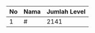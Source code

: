 | No | Nama            | Jumlah Level |
|----|-----------------|--------------|
| 1  | #    |    2141        |
